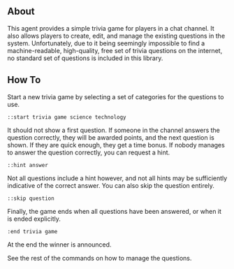 ## About
This agent provides a simple trivia game for players in a chat channel. It also allows players to create, edit, and manage the existing questions in the system. Unfortunately, due to it being seemingly impossible to find a machine-readable, high-quality, free set of trivia questions on the internet, no standard set of questions is included in this library.

## How To
Start a new trivia game by selecting a set of categories for the questions to use.

    ::start trivia game science technology

It should not show a first question. If someone in the channel answers the question correctly, they will be awarded points, and the next question is shown. If they are quick enough, they get a time bonus. If nobody manages to answer the question correctly, you can request a hint.

    ::hint answer

Not all questions include a hint however, and not all hints may be sufficiently indicative of the correct answer. You can also skip the question entirely.

    ::skip question

Finally, the game ends when all questions have been answered, or when it is ended explicitly.

    :end trivia game

At the end the winner is announced.

See the rest of the commands on how to manage the questions.
